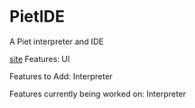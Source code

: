 PietIDE
=======

A Piet interpreter and IDE

[site](http://danisheto.github.io/PietIDE)
Features:
UI

Features to Add:
Interpreter

Features currently being worked on:
Interpreter
